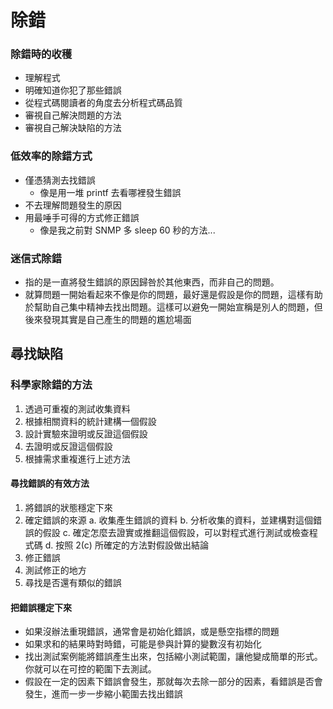 # 除錯
### 除錯時的收穫
* 理解程式
* 明確知道你犯了那些錯誤
* 從程式碼閱讀者的角度去分析程式碼品質
* 審視自己解決問題的方法
* 審視自己解決缺陷的方法

### 低效率的除錯方式
* 僅憑猜測去找錯誤
	* 像是用一堆 printf 去看哪裡發生錯誤
* 不去理解問題發生的原因
* 用最唾手可得的方式修正錯誤
	* 像是我之前對 SNMP 多 sleep 60 秒的方法...
### 迷信式除錯
* 指的是一直將發生錯誤的原因歸咎於其他東西，而非自己的問題。
* 就算問題一開始看起來不像是你的問題，最好還是假設是你的問題，這樣有助於幫助自己集中精神去找出問題。這樣可以避免一開始宣稱是別人的問題，但後來發現其實是自己產生的問題的尷尬場面

## 尋找缺陷
### 科學家除錯的方法
1. 透過可重複的測試收集資料
2. 根據相關資料的統計建構一個假設
3. 設計實驗來證明或反證這個假設
4. 去證明或反證這個假設
5. 根據需求重複進行上述方法

#### 尋找錯誤的有效方法
1. 將錯誤的狀態穩定下來
2. 確定錯誤的來源
	a. 收集產生錯誤的資料
	b. 分析收集的資料，並建構對這個錯誤的假設
	c. 確定怎麼去證實或推翻這個假設，可以對程式進行測試或檢查程式碼
	d. 按照 2\(c\) 所確定的方法對假設做出結論
3. 修正錯誤
4. 測試修正的地方
5. 尋找是否還有類似的錯誤

#### 把錯誤穩定下來
* 如果沒辦法重現錯誤，通常會是初始化錯誤，或是懸空指標的問題
* 如果求和的結果時對時錯，可能是參與計算的變數沒有初始化
* 找出測試案例能將錯誤產生出來，包括縮小測試範圍，讓他變成簡單的形式。你就可以在可控的範圍下去測試。
* 假設在一定的因素下錯誤會發生，那就每次去除一部分的因素，看錯誤是否會發生，進而一步一步縮小範圍去找出錯誤
<!--stackedit_data:
eyJoaXN0b3J5IjpbLTE5MTg2ODI3NjEsMTkyNzA4MjM4NSwtMT
U0MTQ2Nzc2NSwtMjU0Mjc5MjI5LDE5NzM1MDUxMDZdfQ==
-->